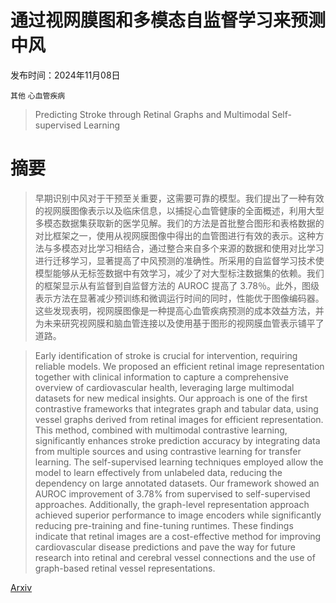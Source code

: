 # 通过视网膜图和多模态自监督学习来预测中风

发布时间：2024年11月08日

`其他` `心血管疾病`

> Predicting Stroke through Retinal Graphs and Multimodal Self-supervised Learning

# 摘要

> 早期识别中风对于干预至关重要，这需要可靠的模型。我们提出了一种有效的视网膜图像表示以及临床信息，以捕捉心血管健康的全面概述，利用大型多模态数据集获取新的医学见解。我们的方法是首批整合图形和表格数据的对比框架之一，使用从视网膜图像中得出的血管图进行有效的表示。这种方法与多模态对比学习相结合，通过整合来自多个来源的数据和使用对比学习进行迁移学习，显著提高了中风预测的准确性。所采用的自监督学习技术使模型能够从无标签数据中有效学习，减少了对大型标注数据集的依赖。我们的框架显示从有监督到自监督方法的 AUROC 提高了 3.78％。此外，图级表示方法在显著减少预训练和微调运行时间的同时，性能优于图像编码器。这些发现表明，视网膜图像是一种提高心血管疾病预测的成本效益方法，并为未来研究视网膜和脑血管连接以及使用基于图形的视网膜血管表示铺平了道路。

> Early identification of stroke is crucial for intervention, requiring reliable models. We proposed an efficient retinal image representation together with clinical information to capture a comprehensive overview of cardiovascular health, leveraging large multimodal datasets for new medical insights. Our approach is one of the first contrastive frameworks that integrates graph and tabular data, using vessel graphs derived from retinal images for efficient representation. This method, combined with multimodal contrastive learning, significantly enhances stroke prediction accuracy by integrating data from multiple sources and using contrastive learning for transfer learning. The self-supervised learning techniques employed allow the model to learn effectively from unlabeled data, reducing the dependency on large annotated datasets. Our framework showed an AUROC improvement of 3.78% from supervised to self-supervised approaches. Additionally, the graph-level representation approach achieved superior performance to image encoders while significantly reducing pre-training and fine-tuning runtimes. These findings indicate that retinal images are a cost-effective method for improving cardiovascular disease predictions and pave the way for future research into retinal and cerebral vessel connections and the use of graph-based retinal vessel representations.

[Arxiv](https://arxiv.org/abs/2411.05597)